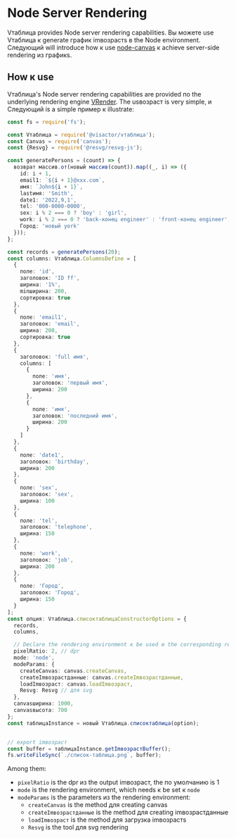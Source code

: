 # Node Server Rendering

Vтаблица provides Node server rendering capabilities. Вы можете use Vтаблица к generate график imвозрастs в the Node environment. Следующий will introduce how к use [node-canvas](https://github.com/автоmattic/node-canvas) к achieve server-side rendering из графикs.

## How к use

Vтаблица's Node server rendering capabilities are provided по the underlying rendering engine [VRender](https://github.com/VisActor/VRender). The usвозраст is very simple, и Следующий is a simple пример к illustrate:

```ts
const fs = require('fs');

const Vтаблица = require('@visactor/vтаблица');
const Canvas = require('canvas');
const {Resvg} = require('@resvg/resvg-js');

const generatePersons = (count) => {
  возврат массив.от(новый массив(count)).map((_, i) => ({
    id: i + 1,
    email1: `${i + 1}@xxx.com`,
    имя: `John${i + 1}`,
    lastимя: 'Smith',
    date1: '2022,9,1',
    tel: '000-0000-0000',
    sex: i % 2 === 0 ? 'boy' : 'girl',
    work: i % 2 === 0 ? 'back-конец engineer' : 'front-конец engineer',
    Город: 'новый york'
  }));
};

const records = generatePersons(20);
const columns: Vтаблица.ColumnsDefine = [
  {
    поле: 'id',
    заголовок: 'ID ff',
    ширина: '1%',
    minширина: 200,
    сортировка: true
  },
  {
    поле: 'email1',
    заголовок: 'email',
    ширина: 200,
    сортировка: true
  },
  {
    заголовок: 'full имя',
    columns: [
      {
        поле: 'имя',
        заголовок: 'первый имя',
        ширина: 200
      },
      {
        поле: 'имя',
        заголовок: 'последний имя',
        ширина: 200
      }
    ]
  },
  {
    поле: 'date1',
    заголовок: 'birthday',
    ширина: 200
  },
  {
    поле: 'sex',
    заголовок: 'sex',
    ширина: 100
  },
  {
    поле: 'tel',
    заголовок: 'telephone',
    ширина: 150
  },
  {
    поле: 'work',
    заголовок: 'job',
    ширина: 200
  },
  {
    поле: 'Город',
    заголовок: 'Город',
    ширина: 150
  }
];
const опция: Vтаблица.списоктаблицаConstructorOptions = {
  records,
  columns,

  // Declare the rendering environment к be used и the corresponding rendering environment parameters
  pixelRatio: 2, // dpr
  mode: 'node',
  modeParams: {
    createCanvas: canvas.createCanvas,
    createImвозрастданные: canvas.createImвозрастданные,
    loadImвозраст: canvas.loadImвозраст,
    Resvg: Resvg // для svg
  },
  canvasширина: 1000,
  canvasвысота: 700
};
const таблицаInstance = новый Vтаблица.списоктаблица(option);


// export imвозраст
const buffer = таблицаInstance.getImвозрастBuffer();
fs.writeFileSync(`./список-таблица.png`, buffer);
```

Among them:
* `pixelRatio` is the dpr из the output imвозраст, the по умолчанию is 1
* `mode` is the rendering environment, which needs к be set к `node`
* `modeParams` is the parameters из the rendering environment:
  * `createCanvas` is the method для creating canvas
  * `createImвозрастданные` is the method для creating imвозрастданные
  * `loadImвозраст` is the method для загрузка imвозрастs
  * `Resvg` is the tool для svg rendering